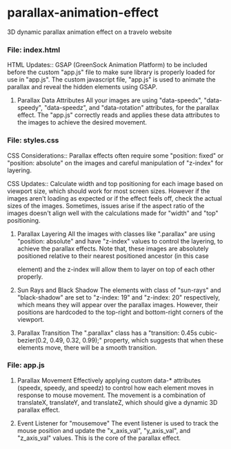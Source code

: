 # parallax-animation-effect
3D dynamic parallax animation effect on a travelo website

### File: index.html

HTML Updates::
GSAP (GreenSock Animation Platform) to be included before the custom "app.js" file to make sure library is properly loaded for use in "app.js". The custom javascript file, "app.js" is used to animate the parallax and reveal the hidden elements using GSAP.

1. Parallax Data Attributes
All your images are using "data-speedx", "data-speedy", "data-speedz", and "data-rotation" attributes, for the parallax effect. The "app.js" correctly reads and applies these data attributes to the images to achieve the desired movement.

### File: styles.css

CSS Considerations::
Parallax effects often require some "position: fixed" or "position: absolute" on the images and careful manipulation of "z-index" for layering.

CSS Updates::
Calculate width and top positioning for each image based on viewport size, which should work for most screen sizes. However if the images aren't loading as expected or if the effect feels off, check the actual sizes of the images. Sometimes, issues arise if the aspect ratio of the images doesn't align well with the calculations made for "width" and "top" positioning.

1. Parallax Layering
All the images with classes like ".parallax" are using "position: absolute" and have "z-index" values to control the layering, to achieve the parallax effects. Note that, these images are absolutely positioned relative to their nearest positioned ancestor (in this case <main> element) and the z-index will allow them to layer on top of each other properly.

2. Sun Rays and Black Shadow
The elements with class of "sun-rays" and "black-shadow" are set to "z-index: 19" and "z-index: 20" respectively, which means they will appear over the parallax images. However, their positions are hardcoded to the top-right and bottom-right corners of the viewport.

3. Parallax Transition
The ".parallax" class has a "transition: 0.45s cubic-bezier(0.2, 0.49, 0.32, 0.99);" property, which suggests that when these elements move, there will be a smooth transition.

### File: app.js

1. Parallax Movement
Effectively applying custom data-* attributes (speedx, speedy, and speedz) to control how each element moves in response to mouse movement. The movement is a combination of translateX, translateY, and translateZ, which should give a dynamic 3D parallax effect.

2. Event Listener for "mousemove"
The event listener is used to track the mouse position and update the "x_axis_val", "y_axis_val", and "z_axis_val" values. This is the core of the parallax effect.





